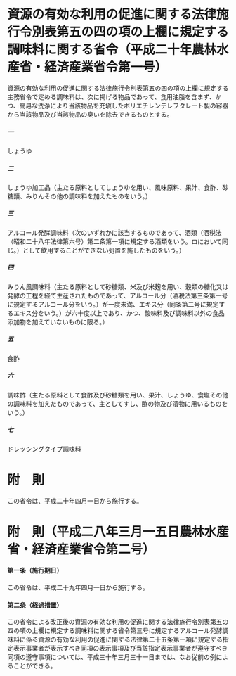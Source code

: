 # 資源の有効な利用の促進に関する法律施行令別表第五の四の項の上欄に規定する調味料に関する省令（平成二十年農林水産省・経済産業省令第一号）
資源の有効な利用の促進に関する法律施行令別表第五の四の項の上欄に規定する主務省令で定める調味料は、次に掲げる物品であって、食用油脂を含まず、かつ、簡易な洗浄により当該物品を充塡したポリエチレンテレフタレート製の容器から当該物品及び当該物品の臭いを除去できるものとする。
##### 一
しょうゆ
##### 二
しょうゆ加工品（主たる原料としてしょうゆを用い、風味原料、果汁、食酢、砂糖類、みりんその他の調味料を加えたものをいう。）
##### 三
アルコール発酵調味料（次のいずれかに該当するものであって、酒類（酒税法（昭和二十八年法律第六号）第二条第一項に規定する酒類をいう。ロにおいて同じ。）として飲用することができない処置を施したものをいう。）
##### 四
みりん風調味料（主たる原料として砂糖類、米及び米麹を用い、穀類の糖化又は発酵の工程を経て生産されたものであって、アルコール分（酒税法第三条第一号に規定するアルコール分をいう。）が一度未満、エキス分（同条第二号に規定するエキス分をいう。）が六十度以上であり、かつ、酸味料及び調味料以外の食品添加物を加えていないものに限る。）
##### 五
食酢
##### 六
調味酢（主たる原料として食酢及び砂糖類を用い、果汁、しょうゆ、食塩その他の調味料を加えたものであって、主としてすし、酢の物及び漬物に用いるものをいう。）
##### 七
ドレッシングタイプ調味料
# 附　則
この省令は、平成二十年四月一日から施行する。
# 附　則（平成二八年三月一五日農林水産省・経済産業省令第二号）
#### 第一条（施行期日）
この省令は、平成二十九年四月一日から施行する。
#### 第二条（経過措置）
この省令による改正後の資源の有効な利用の促進に関する法律施行令別表第五の四の項の上欄に規定する調味料に関する省令第三号に規定するアルコール発酵調味料に係る資源の有効な利用の促進に関する法律第二十五条第一項に規定する指定表示事業者が表示すべき同項の表示事項及び当該指定表示事業者が遵守すべき同項の遵守事項については、平成三十年三月三十一日までは、なお従前の例によることができる。
